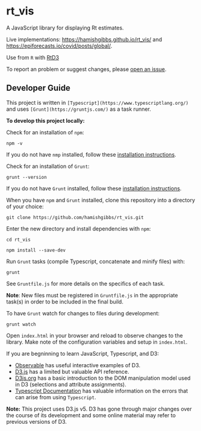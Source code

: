 # rt_vis

A JavaScript library for displaying Rt estimates. 

Live implementations: https://hamishgibbs.github.io/rt_vis/ and https://epiforecasts.io/covid/posts/global/.

Use from `R` with [RtD3](https://github.com/epiforecasts/RtD3/issues)

To report an problem or suggest changes, please [open an issue](https://github.com/hamishgibbs/rt_vis/issues/new).

## Developer Guide

This project is written in `[Typescript](https://www.typescriptlang.org/)` and uses `[Grunt](https://gruntjs.com/)` as a task runner. 

**To develop this project locally:**

Check for an installation of `npm`:

``` {shell}
npm -v
```

If you do not have `nmp` installed, follow these [installation instructions](https://www.npmjs.com/get-npm).

Check for an installation of `Grunt`:

``` {shell}
grunt --version
```

If you do not have `Grunt` installed, follow these [installation instructions](https://gruntjs.com/getting-started).

When you have `npm` and `Grunt` installed, clone this repository into a directory of your choice:

``` {shell}
git clone https://github.com/hamishgibbs/rt_vis.git
```

Enter the new directory and install dependencies with `npm`:

``` {shell}
cd rt_vis
```

``` {shell}
npm install --save-dev
```

Run `Grunt` tasks (compile Typescript, concatenate and minify files) with:

``` {shell}
grunt
```

See `Gruntfile.js` for more details on the specifics of each task. 

**Note**: New files must be registered in `Gruntfile.js` in the appropriate task(s) in order to be included in the final build.

To have `Grunt` watch for changes to files during development:

``` {shell}
grunt watch
```

Open `index.html` in your browser and reload to observe changes to the library. Make note of the configuration variables and setup in `index.html`. 

If you are begninning to learn JavaScript, Typescript, and D3: 

* [Observable](https://observablehq.com/@d3) has useful interactive examples of D3.
* [D3.js](https://github.com/d3/d3/blob/master/API.md) has a limited but valuable API reference.
* [D3js.org](https://d3js.org/) has a basic introduction to the DOM manipulation model used in D3 (selections and attribute assignments).
* [Typescript Documentation](https://www.typescriptlang.org/docs) has valuable information on the errors that can arise from using `Typescript`.

**Note:** This project uses D3.js v5. D3 has gone through major changes over the course of its development and some online material may refer to previous versions of D3. 
